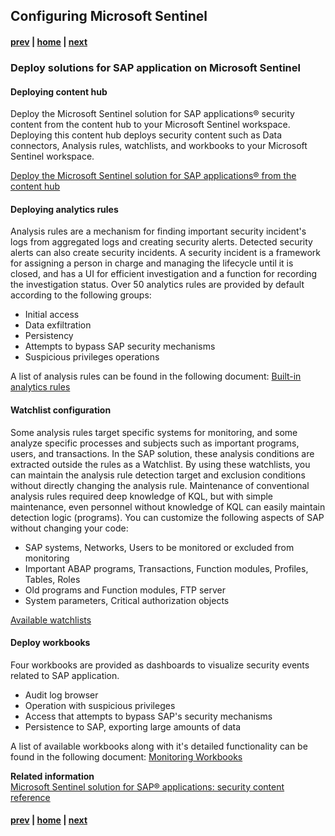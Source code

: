 ## Configuring Microsoft Sentinel
#### [prev](./DataConnector.md) | [home](./introduction.md)  | [next](./Scenarios.md)
### Deploy solutions for SAP application on Microsoft Sentinel

#### Deploying content hub
  Deploy the Microsoft Sentinel solution for SAP applications® security content from the content hub to your Microsoft Sentinel workspace. Deploying this content hub deploys security content such as Data connectors, Analysis rules, watchlists, and workbooks to your Microsoft Sentinel workspace.

  [Deploy the Microsoft Sentinel solution for SAP applications® from the content hub](https://learn.microsoft.com/en-us/azure/sentinel/sap/deploy-sap-security-content)

#### Deploying analytics rules
  Analysis rules are a mechanism for finding important security incident's logs from aggregated logs and creating security alerts. Detected security alerts can also create security incidents. A security incident is a framework for assigning a person in charge and managing the lifecycle until it is closed, and has a UI for efficient investigation and a function for recording the investigation status.
  Over 50 analytics rules are provided by default according to the following groups:

  - Initial access
  - Data exfiltration
  - Persistency
  - Attempts to bypass SAP security mechanisms
  - Suspicious privileges operations
  
  A list of analysis rules can be found in the following document: 
  [Built-in analytics rules](https://learn.microsoft.com/en-us/azure/sentinel/sap/sap-solution-security-content#built-in-analytics-rules)

#### Watchlist configuration
  Some analysis rules target specific systems for monitoring, and some analyze specific processes and subjects such as important programs, users, and transactions. In the SAP solution, these analysis conditions are extracted outside the rules as a Watchlist. By using these watchlists, you can maintain the analysis rule detection target and exclusion conditions without directly changing the analysis rule. 
  Maintenance of conventional analysis rules required deep knowledge of KQL, but with simple maintenance, even personnel without knowledge of KQL can easily maintain detection logic (programs). You can customize the following aspects of SAP without changing your code:
  - SAP systems, Networks, Users to be monitored or excluded from monitoring
  - Important ABAP programs, Transactions, Function modules, Profiles, Tables, Roles
  - Old programs and Function modules, FTP server
  - System parameters, Critical authorization objects

  [Available watchlists](https://learn.microsoft.com/en-us/azure/sentinel/sap/sap-solution-security-content#available-watchlists)

#### Deploy workbooks
  Four workbooks are provided as dashboards to visualize security events related to SAP application.

  - Audit log browser
  - Operation with suspicious privileges
  - Access that attempts to bypass SAP's security mechanisms
  - Persistence to SAP, exporting large amounts of data

A list of available workbooks along with it's detailed functionality can be found in the following document: [Monitoring Workbooks](https://techcommunity.microsoft.com/t5/microsoft-sentinel-blog/microsoft-sentinel-sap-continuous-threat-monitoring-workbooks/ba-p/3015630)
</br>

**Related information**  </br>
[Microsoft Sentinel solution for SAP® applications: security content reference](https://learn.microsoft.com/en-us/azure/sentinel/sap/sap-solution-security-content#available-watchlists)
</br>
#### [prev](./DataConnector.md) | [home](./introduction.md)  | [next](./Scenarios.md)

